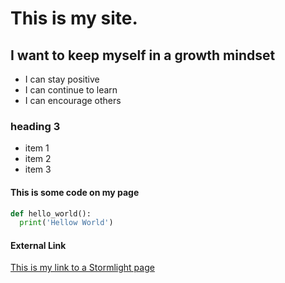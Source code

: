 # This is my site.

## I want to keep myself in a growth mindset
- I can stay positive
- I can continue to learn
- I can encourage others


### heading 3
* item 1
* item 2
* item 3

#### This is some code on my page
```python
def hello_world():
  print('Hellow World')
 ```
#### External Link
[This is my link to a Stormlight page](https://www.brandonsanderson.com/the-stormlight-archive-series/)
